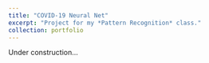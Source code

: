 ```yaml
---
title: "COVID-19 Neural Net"
excerpt: "Project for my *Pattern Recognition* class."
collection: portfolio
---
```


Under construction...

